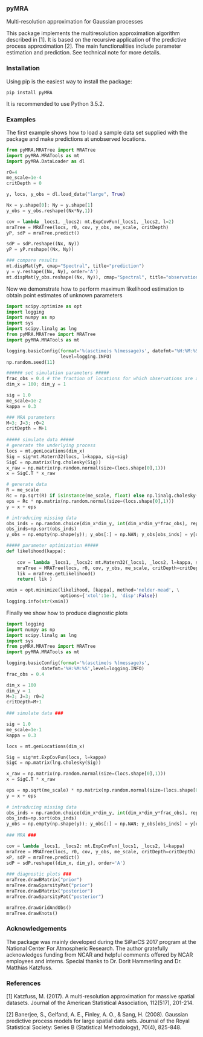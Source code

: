 ### pyMRA
Multi-resolution approximation for Gaussian processes

This package implements the multiresolution approximation algorithm described in [1]. It is based on the recursive application of the predictive process approximation [2]. The main functionalities include parameter estimation and prediction. See technical note for more details.

### Installation

Using pip is the easiest way to install the package:

```
pip install pyMRA
```
It is recommended to use Python 3.5.2.



### Examples

The first example shows how to load a sample data set supplied with the package and make predictions at unobserved locations.
```python
from pyMRA.MRATree import MRATree
import pyMRA.MRATools as mt
import pyMRA.DataLoader as dl

r0=4
me_scale=1e-4
critDepth = 0

y, locs, y_obs = dl.load_data("large", True)

Nx = y.shape[0]; Ny = y.shape[1]
y_obs = y_obs.reshape((Nx*Ny,1))

cov = lambda _locs1, _locs2: mt.ExpCovFun(_locs1, _locs2, l=2)
mraTree = MRATree(locs, r0, cov, y_obs, me_scale, critDepth)
yP, sdP = mraTree.predict()

sdP = sdP.reshape((Nx, Ny))
yP = yP.reshape((Nx, Ny))

### compare results
mt.dispMat(yP, cmap="Spectral", title="prediction")
y = y.reshape((Nx, Ny), order='A')
mt.dispMat(y_obs.reshape((Nx, Ny)), cmap="Spectral", title="observations")
```




Now we demonstrate how to perform maximum likelihood estimation to obtain point estimates of unknown parameters
```python
import scipy.optimize as opt
import logging
import numpy as np
import sys
import scipy.linalg as lng
from pyMRA.MRATree import MRATree
import pyMRA.MRATools as mt

logging.basicConfig(format='%(asctime)s %(message)s', datefmt='%H:%M:%S',
					level=logging.INFO)
np.random.seed(11)

###### set simulation parameters #####
frac_obs = 0.4 # the fraction of locations for which observations are available
dim_x = 100; dim_y = 1

sig = 1.0
me_scale=1e-2
kappa = 0.3

### MRA parameters
M=3; J=3; r0=2
critDepth = M+1
  
##### simulate data #####
# generate the underlying process
locs = mt.genLocations(dim_x)
Sig = sig*mt.Matern32(locs, l=kappa, sig=sig)
SigC = np.matrix(lng.cholesky(Sig))
x_raw = np.matrix(np.random.normal(size=(locs.shape[0],1)))
x = SigC.T * x_raw

# generate data
R = me_scale
Rc = np.sqrt(R) if isinstance(me_scale, float) else np.linalg.cholesky(R)
eps = Rc * np.matrix(np.random.normal(size=(locs.shape[0],1)))
y = x + eps

# introducing missing data
obs_inds = np.random.choice(dim_x*dim_y, int(dim_x*dim_y*frac_obs), replace=False)
obs_inds=np.sort(obs_inds)
y_obs = np.empty(np.shape(y)); y_obs[:] = np.NAN; y_obs[obs_inds] = y[obs_inds]

##### parameter optimization #####
def likelihood(kappa):
    
    cov = lambda _locs1, _locs2: mt.Matern32(_locs1, _locs2, l=kappa, sig=sig)
    mraTree = MRATree(locs, r0, cov, y_obs, me_scale, critDepth=critDepth)
    lik = mraTree.getLikelihood()
    return( lik )

xmin = opt.minimize(likelihood, [kappa], method='nelder-mead', \
                    options={'xtol':1e-3, 'disp':False})
logging.info(str(xmin))
```


Finally we show how to produce diagnostic plots
```python
import logging
import numpy as np
import scipy.linalg as lng
import sys
from pyMRA.MRATree import MRATree
import pyMRA.MRATools as mt

logging.basicConfig(format='%(asctime)s %(message)s',
			 datefmt='%H:%M:%S',level=logging.INFO)
frac_obs = 0.4

dim_x = 100
dim_y = 1
M=3; J=3; r0=2
critDepth=M+1
    
### simulate data ###

sig = 1.0
me_scale=1e-1
kappa = 0.3

locs = mt.genLocations(dim_x)

Sig = sig*mt.ExpCovFun(locs, l=kappa)
SigC = np.matrix(lng.cholesky(Sig))

x_raw = np.matrix(np.random.normal(size=(locs.shape[0],1)))
x = SigC.T * x_raw

eps = np.sqrt(me_scale) * np.matrix(np.random.normal(size=(locs.shape[0],1)))
y = x + eps
    
# introducing missing data
obs_inds = np.random.choice(dim_x*dim_y, int(dim_x*dim_y*frac_obs), replace=False)
obs_inds=np.sort(obs_inds)
y_obs = np.empty(np.shape(y)); y_obs[:] = np.NAN; y_obs[obs_inds] = y[obs_inds]
   
### MRA ###

cov = lambda _locs1, _locs2: mt.ExpCovFun(_locs1, _locs2, l=kappa)
mraTree = MRATree(locs, r0, cov, y_obs, me_scale, critDepth=critDepth)
xP, sdP = mraTree.predict()
sdP = sdP.reshape((dim_x, dim_y), order='A')
    
### diagnostic plots ###
mraTree.drawBMatrix("prior")
mraTree.drawSparsityPat("prior")
mraTree.drawBMatrix("posterior")
mraTree.drawSparsityPat("posterior")

mraTree.drawGridAndObs()
mraTree.drawKnots()
```






### Acknowledgements

The package was mainly developed during the SiParCS 2017 program at the National Center For Atmospheric Research. The author gratefully acknowledges funding from NCAR and helpful comments offered by NCAR employees and interns. Special thanks to Dr. Dorit Hammerling and Dr. Matthias Katzfuss.


### References
[1] Katzfuss, M. (2017). A multi-resolution approximation for massive spatial datasets. Journal of the American Statistical Association, 112(517), 201-214.

[2] Banerjee, S., Gelfand, A. E., Finley, A. O., & Sang, H. (2008). Gaussian predictive process models for large spatial data sets. Journal of the Royal Statistical Society: Series B (Statistical Methodology), 70(4), 825-848.
